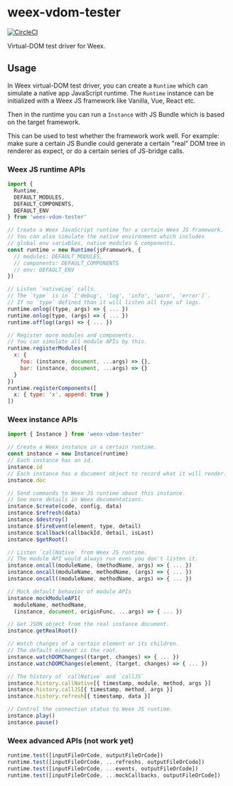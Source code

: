 # weex-vdom-tester

[![CircleCI](https://circleci.com/gh/weexteam/weex-vdom-tester.svg?style=svg)](https://circleci.com/gh/weexteam/weex-vdom-tester)

Virtual-DOM test driver for Weex.

## Usage

In Weex virtual-DOM test driver, you can create a `Runtime` which can simulate a native app JavaScript runtime. The `Runtime` instance can be initialized with a Weex JS framework like Vanilla, Vue, React etc.

Then in the runtime you can run a `Instance` with JS Bundle which is based on the target framework.

This can be used to test whether the framework work well. For example: make sure a certain JS Bundle could generate a certain "real" DOM tree in renderer as expect, or do a certain series of JS-bridge calls.

### Weex JS runtime APIs

```javascript
import {
  Runtime,
  DEFAULT_MODULES,
  DEFAULT_COMPONENTS,
  DEFAULT_ENV
} from 'weex-vdom-tester'

// Create a Weex JavaScript runtime for a certain Weex JS framework.
// You can also simulate the native environment which includes
// global env variables, native modules & components.
const runtime = new Runtime(jsFramework, {
  // modules: DEFAULT_MODULES,
  // components: DEFAULT_COMPONENTS
  // env: DEFAULT_ENV
})

// Listen `nativeLog` calls.
// The `type` is in `['debug', 'log', 'info', 'warn', 'error']`.
// If no `type` defined than it will listen all type of logs.
runtime.onlog((type, args) => { ... })
runtime.onlog(type, (args) => { ... })
runtime.offlog((args) => { ... })

// Register more modules and components.
// You can simulate all module APIs by this.
runtime.registerModules({
  x: {
    foo: (instance, document, ...args) => {},
    bar: (instance, document, ...args) => {}
  }
})
runtime.registerComponents([
  x: { type: 'x', append: true }
])
```

### Weex instance APIs

```javascript
import { Instance } from 'weex-vdom-tester'

// Create a Weex instance in a certain runtime.
const instance = new Instance(runtime)
// Each instance has an id.
instance.id
// Each instance has a document object to record what it will render.
instance.doc

// Send commands to Weex JS runtime about this instance.
// See more details in Weex documentations.
instance.$create(code, config, data)
instance.$refresh(data)
instance.$destroy()
instance.$fireEvent(element, type, detail)
instance.$callback(callbackId, detail, isLast)
instance.$getRoot()

// Listen `callNative` from Weex JS runtime.
// The module API would always run even you don't listen it.
instance.oncall(moduleName, (methodName, args) => { ... })
instance.oncall(moduleName, methodName, (args) => { ... })
instance.oncall((moduleName, methodName, args) => { ... })

// Mock default behavior of module APIs
instance.mockModuleAPI(
  moduleName, methodName,
  (instance, document, originFunc, ...args) => { ... })

// Get JSON object from the real instance document.
instance.getRealRoot()

// Watch changes of a certain element or its children.
// The default element is the root.
instance.watchDOMChanges((target, changes) => { ... })
instance.watchDOMChanges(element, (target, changes) => { ... })

// The history of `callNative` and `callJS`
instance.history.callNative[{ timestamp, module, method, args }]
instance.history.callJS[{ timestamp, method, args }]
instance.history.refresh[{ timestamp, data }]

// Control the connection status to Weex JS runtime.
instance.play()
instance.pause()
```

### Weex advanced APIs (not work yet)

```javascript
runtime.test([inputFileOrCode, outputFileOrCode])
runtime.test([inputFileOrCode, ...refreshs, outputFileOrCode])
runtime.test([inputFileOrCode, ...events, outputFileOrCode])
runtime.test([inputFileOrCode, ...mockCallbacks, outputFileOrCode])
```
